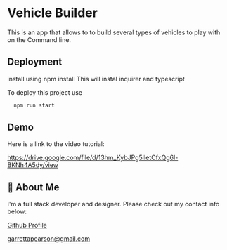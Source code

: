 # Vehicle Builder

This is an app that allows to to build several types of vehicles to play with on the Command line.




## Deployment
install using npm install
This will instal inquirer and typescript


To deploy this project use

```bash
  npm run start
```


## Demo

Here is a link to the video tutorial:

https://drive.google.com/file/d/13hm_KybJPg5lIetCfxQg6l-BKNh4A5dy/view


## 🚀 About Me
I'm a full stack developer and designer. Please check out my contact info below:

[Github Profile](https://github.com/GP-Person)

garrettapearson@gmail.com

